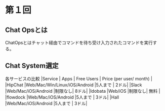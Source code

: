 # 第１回
## Chat Opsとは
ChatOpsとはチャット経由でコマンドを待ち受け入力されたコマンドを実行する。


## Chat System選定
各サービスの比較
|Service | Apps | Free Users | Price (per user/ month) |
|HipChat |Web/Mac/Win/Linux/iOS/Android |5人まで | 2ドル|
|Slack   |Web/Mac/iOS/Android           |制限なし| 8ドル|
|Idobata |Web/iOS                       |制限なし| 無料 |
|flowdock |Web/Mac/iOS/Android          |5人まで | 3ドル|
|Hall     |Web/Mac/iOS/Android          |5人まで | 3ドル|


